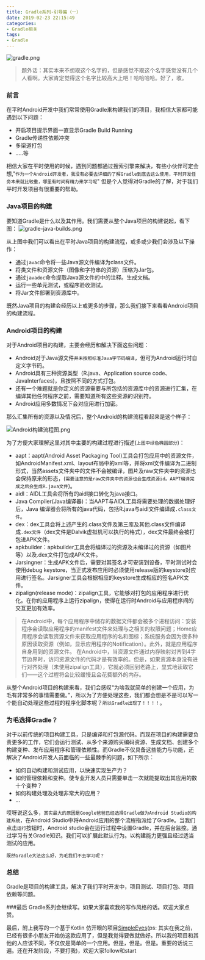 ```yaml
---
title: Gradle系列-引导篇（一）
date: 2019-02-23 22:15:49
categories:
- Gradle相关
tags: 
- Gradle
---
```




![gradle.png](https://upload-images.jianshu.io/upload_images/2824145-6fb4a4059228244a.png?imageMogr2/auto-orient/strip%7CimageView2/2/w/1240)

>题外话：其实本来不想取这个名字的，但是感觉不取这个名字感觉没有几个人看啊。大家肯定觉得这个名字比较高大上吧！哈哈哈哈。好了，收。

### 前言
在平时Android开发中我们常常使用Gradle来构建我们的项目，我相信大家都可能遇到以下问题：
- 开启项目提示界面一直显示Gradle Build Running 
- Gradle传递性依赖冲突
- 多渠道打包
- .....等

相信大家在平时使用的时候，遇到问题都通过搜索引擎来解决，有些小伙伴可定会想,"`作为一个Android开发者，我没有必要去详细的了解Gradle到底去这么使用，平时开发任务本来就比较重，哪里有时间有精力来学习呢`" 但是个人觉得对Gradle的了解，对于我们平时开发项目有很重要的帮助。

### Java项目的构建
要知道Gradle是什么以及其作用。我们需要从整个Java项目的构建说起，看下图：
![gradle-java-builds.png](https://upload-images.jianshu.io/upload_images/2824145-3f62357c67fc183d.png?imageMogr2/auto-orient/strip%7CimageView2/2/w/1240)

从上图中我们可以看出在平时Java项目的构建流程，或多或少我们会涉及以下操作：
- 通过`javac`命令将一些Java源文件编译为class文件。
- 将类文件和资源文件（图像和字符串的资源）压缩为Jar包。
- 通过`javadoc`命令提取Java源文件的中的注释。生成文档。
- 运行一些单元测试，或程序验收测试。
- 将Jar文件部署到资源库中。

既然Java项目的构建会经历以上或更多的步骤，那么我们接下来看看Android项目的构建流程。

### Android项目的构建

对于Android项目的构建，主要会经历和解决下面这些问题：
- Android对于Java源文件`并未按照标准Java字节码编译`，但可为Android运行时自定义字节码。
- Android具有三种资源类型（R.java、Application source code、JavaInterfaces)，且按照不同的方式打包。
- 还有一个难题就是你定义的资源需要与所包括的资源库中的资源进行汇集，在编译其他任何程序之前，需要知道所有这些资源的识别符。
- Android应用多数情况下会对应用进行加密。

那么汇集所有的资源以及情况后，整个Android的构建流程看起来是这个样子：

![Android构建流程图.png](https://upload-images.jianshu.io/upload_images/2824145-eb33e56f256fe391.png?imageMogr2/auto-orient/strip%7CimageView2/2/w/1240)

为了方便大家理解这里对其中主要的构建过程进行描述(`上图中绿色椭圆部分`)：
- aapt：aapt(Android Asset Packaging Tool)工具会打包应用中的资源文件，如AndroidManifest.xml、layout布局中的xml等，并将xml文件编译为二进制形式，当然assets文件夹中的文件不会被编译，图片及raw文件夹中的资源也会保持原来的形态，(`需要注意的是raw文件夹中的资源也会生成资源id。AAPT编译完成之后会生成R.java文件`)。
- aidl：AIDL工具会将所有的aidl接口转化为java接口。
- Java Compiler(Java编译器)：当AAPT与AIDL工具将需要处理的数据处理好后，Java 编译器会将所有的java代码，包括R.java与aidl文件编译成`.class文件`。
- dex：dex工具会将上述产生的.class文件及第三库及其他.class文件编译成`.dex文件`（dex文件是Dalvik虚拟机可以执行的格式），dex文件最终会被打包进APK文件。
- apkbuilder：apkbuilder工具会将编译过的资源及未编译过的资源（如图片等）以及.dex文件打包成APK文件。
- Jarsingner：生成APK文件后，需要对其签名才可安装到设备，平时测试时会使用debug keystore，当正式发布应用时必须使用release版的keystore对应用进行签名。Jarsigner工具会根据相应的keystore生成相应的签名APK文件。
- zipalign(release mode)：zipalign工具，它能够对打包的应用程序进行优化。在你的应用程序上运行zipalign，使得在运行时Android与应用程序间的交互更加有效率。

>在Android中，每个应用程序中储存的数据文件都会被多个进程访问：安装程序会读取应用程序的manifest文件来处理与之相关的权限问题；Home应用程序会读取资源文件来获取应用程序的名和图标；系统服务会因为很多种原因读取资源（例如，显示应用程序的Notification）。此外，就是应用程序自身用到的资源文件。
>在Android中，当资源文件通过内存映射对齐到4字节边界时，访问资源文件的代码才是有效率的。但是，如果资源本身没有进行对齐处理（未使用zipalign工具），它就必须回到老路上，显式地读取它们——这个过程将会比较缓慢且会花费额外的内存。

从整个Android项目的构建来看，我们会感叹“为啥我就简单的创建一个应用，为毛有非常多的事情需要做。”，所以为了方便处理这些，我们都会想是不是可以写一个能自动处理这些过程的程序化脚本呢？`所以Gradle出现了！！！！`。

### 为毛选择Gradle？
对于以前传统的项目构建工具，只是编译和打包源代码。而现在项目的构建需要负责更多的工作，它们会运行测试、从多个来源购买编码资源、生成文档、创建多个构建变种、发布应用程序和管理依赖性。而Gradle不仅具备这些能力与功能，还解决了Android开发人员面临的一些最棘手的问题，如下所示：

- 如何自动构建和测试应用，以快速实现生产力？
- 如何管理依赖和变种。使专业开发人员只需要单击一次就能提取出其应用的数十个变种？
- 如何构建处理及处理非常大的应用？
- ...

哎呀说这么多，`其实最大的原因是Google爸爸已经选择Gradle做为Android Studio的构建系统`，在Android Studio中将Android应用的整个流程指派给了Gradle。当我们点击`运行`按钮时，Android studio会在运行过程中设置Gradle，并在后台监控。通过学习有关Gradle知识。我们可以扩展此默认行为。以构建能力更强且经过适当测试的应用。

`既然Gradle大法这么好，为毛我们不去学习呢？`

### 总结
Gradle是项目的构建工具，解决了我们平时开发中，项目测试、项目打包、项目依赖等问题。

###最后
Gradle系列会继续写。如果大家喜欢我的写作风格的话。欢迎大家点赞。

最后，附上我写的一个基于Kotlin 仿开眼的项目[SimpleEyes](https://github.com/AndyJennifer/SimpleEyes)(ps: 其实在我之前，已经有很多小朋友开始仿这款应用了，但是我觉得要做就做好。所以我的项目和其他的人应该不同，不仅仅是简单的一个应用。但是，但是。但是。重要的话说三遍。还在开发阶段，不要打我)，欢迎大家follow和start
